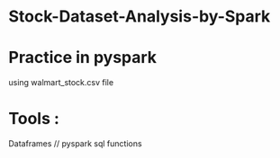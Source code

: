 # Stock-Dataset-Analysis-by-Spark

 # Practice in pyspark  
 using walmart_stock.csv file
 # Tools :
 Dataframes //
 pyspark sql functions
 
